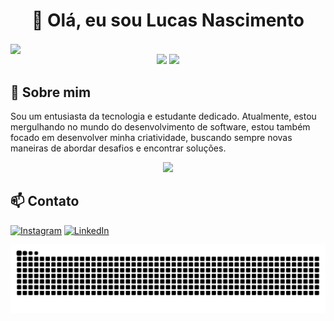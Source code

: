 <h1 align="center">👋 Olá, eu sou Lucas Nascimento</h1>

<img  align="center" src="https://user-images.githubusercontent.com/74038190/225813708-98b745f2-7d22-48cf-9150-083f1b00d6c9.gif">

<div align="center">
  <img height="180em" src="https://github-readme-stats.vercel.app/api?username=lucasns06&show_icons=true&theme=transparent">
  <img height="180em" src="https://github-readme-stats.vercel.app/api/top-langs/?username=lucasns06&layout=compact&theme=transparent" />
</div>

## 👀 Sobre mim

Sou um entusiasta da tecnologia e estudante dedicado. Atualmente, estou mergulhando no mundo do desenvolvimento de software, estou também focado em desenvolver minha criatividade, buscando sempre novas maneiras de abordar desafios e encontrar soluções.

<div align="center">
  <img height="250em" src="https://user-images.githubusercontent.com/74038190/219923809-b86dc415-a0c2-4a38-bc88-ad6cf06395a8.gif">
</div>

## 📫 Contato

[![Instagram](https://img.shields.io/badge/-Instagram-%23E4405F?style=for-the-badge&logo=instagram&logoColor=white)](https://www.instagram.com/lucasns06/)
[![LinkedIn](https://img.shields.io/badge/LinkedIn-0077B5?style=for-the-badge&logo=linkedin&logoColor=white)](https://www.linkedin.com/in/lucasns06/) 


<div align="center">
  <picture>
    <source media="(prefers-color-scheme: dark)" srcset="snake_lucasns06_dark.svg" />
    <source media="(prefers-color-scheme: light)" srcset="snake_lucasns06_light.svg" />
    <img alt="github-snake" src="snake_lucasns06_light.svg" />
  </picture>
</div>
